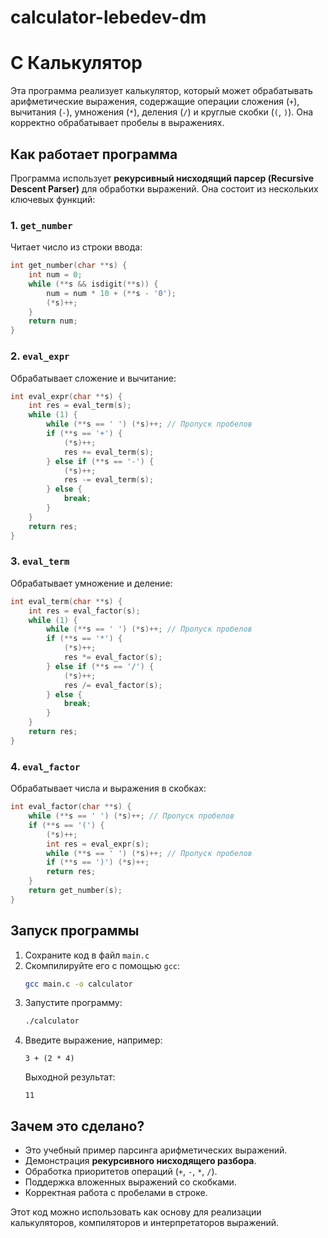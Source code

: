 # calculator-lebedev-dm 
# C Калькулятор

Эта программа реализует калькулятор, который может обрабатывать арифметические выражения, содержащие операции сложения (`+`), вычитания (`-`), умножения (`*`), деления (`/`) и круглые скобки (`(`, `)`). Она корректно обрабатывает пробелы в выражениях.

## Как работает программа

Программа использует **рекурсивный нисходящий парсер (Recursive Descent Parser)** для обработки выражений. Она состоит из нескольких ключевых функций:

### 1. `get_number`
Читает число из строки ввода:
```c
int get_number(char **s) {
    int num = 0;
    while (**s && isdigit(**s)) {
        num = num * 10 + (**s - '0');
        (*s)++;
    }
    return num;
}
```

### 2. `eval_expr`
Обрабатывает сложение и вычитание:
```c
int eval_expr(char **s) {
    int res = eval_term(s);
    while (1) {
        while (**s == ' ') (*s)++; // Пропуск пробелов
        if (**s == '+') {
            (*s)++;
            res += eval_term(s);
        } else if (**s == '-') {
            (*s)++;
            res -= eval_term(s);
        } else {
            break;
        }
    }
    return res;
}
```

### 3. `eval_term`
Обрабатывает умножение и деление:
```c
int eval_term(char **s) {
    int res = eval_factor(s);
    while (1) {
        while (**s == ' ') (*s)++; // Пропуск пробелов
        if (**s == '*') {
            (*s)++;
            res *= eval_factor(s);
        } else if (**s == '/') {
            (*s)++;
            res /= eval_factor(s);
        } else {
            break;
        }
    }
    return res;
}
```

### 4. `eval_factor`
Обрабатывает числа и выражения в скобках:
```c
int eval_factor(char **s) {
    while (**s == ' ') (*s)++; // Пропуск пробелов
    if (**s == '(') {
        (*s)++;
        int res = eval_expr(s);
        while (**s == ' ') (*s)++; // Пропуск пробелов
        if (**s == ')') (*s)++;
        return res;
    }
    return get_number(s);
}
```

## Запуск программы

1. Сохраните код в файл `main.c`
2. Скомпилируйте его с помощью `gcc`:
   ```bash
   gcc main.c -o calculator
   ```
3. Запустите программу:
   ```bash
   ./calculator
   ```
4. Введите выражение, например:
   ```
   3 + (2 * 4)
   ```
   Выходной результат:
   ```
   11
   ```

## Зачем это сделано?

- Это учебный пример парсинга арифметических выражений.
- Демонстрация **рекурсивного нисходящего разбора**.
- Обработка приоритетов операций (`+`, `-`, `*`, `/`).
- Поддержка вложенных выражений со скобками.
- Корректная работа с пробелами в строке.

Этот код можно использовать как основу для реализации калькуляторов, компиляторов и интерпретаторов выражений.


